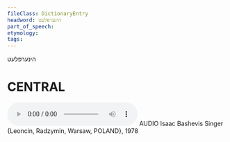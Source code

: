```yaml
---
fileClass: DictionaryEntry
headword: הינערפּלעט
part_of_speech: 
etymology: 
tags: 
---
```

הינערפּלעט

CENTRAL
========

<audio controls src="https://ia801503.us.archive.org/5/items/BashevisLexicon/InHinerplet-IsaacBashevisSinger1978.mp3"></audio>
AUDIO Isaac Bashevis Singer {Leoncin, Radzymin, Warsaw, POLAND}, 1978